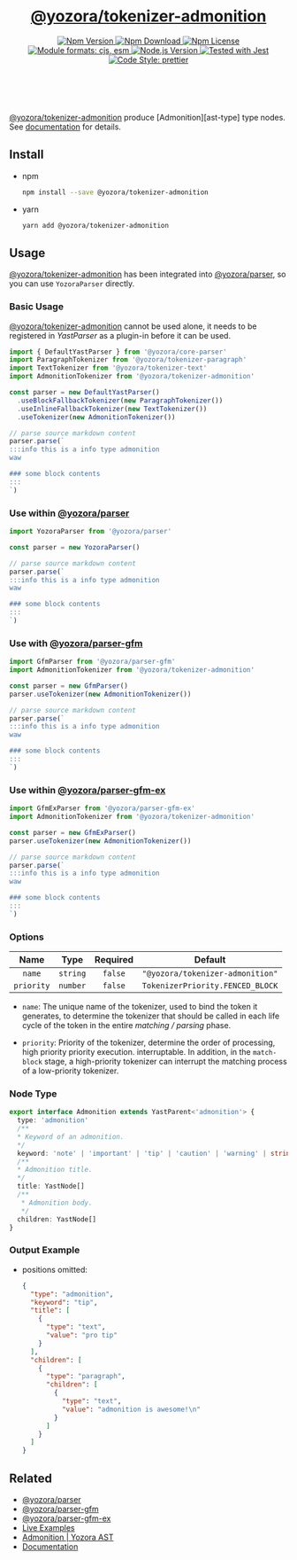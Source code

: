 <!-- :begin use tokenizer/banner -->

<header>
  <h1 align="center">
    <a href="https://github.com/guanghechen/yozora/tree/main/tokenizers/admonition#readme">@yozora/tokenizer-admonition</a>
  </h1>
  <div align="center">
    <a href="https://www.npmjs.com/package/@yozora/tokenizer-admonition">
      <img
        alt="Npm Version"
        src="https://img.shields.io/npm/v/@yozora/tokenizer-admonition.svg"
      />
    </a>
    <a href="https://www.npmjs.com/package/@yozora/tokenizer-admonition">
      <img
        alt="Npm Download"
        src="https://img.shields.io/npm/dm/@yozora/tokenizer-admonition.svg"
      />
    </a>
    <a href="https://www.npmjs.com/package/@yozora/tokenizer-admonition">
      <img
        alt="Npm License"
        src="https://img.shields.io/npm/l/@yozora/tokenizer-admonition.svg"
      />
    </a>
    <a href="#install">
      <img
        alt="Module formats: cjs, esm"
        src="https://img.shields.io/badge/module_formats-cjs%2C%20esm-green.svg"
      />
    </a>
    <a href="https://github.com/nodejs/node">
      <img
        alt="Node.js Version"
        src="https://img.shields.io/node/v/@yozora/tokenizer-admonition"
      />
    </a>
    <a href="https://github.com/facebook/jest">
      <img
        alt="Tested with Jest"
        src="https://img.shields.io/badge/tested_with-jest-9c465e.svg"
      />
    </a>
    <a href="https://github.com/prettier/prettier">
      <img
        alt="Code Style: prettier"
        src="https://img.shields.io/badge/code_style-prettier-ff69b4.svg?style=flat-square"
      />
    </a>
  </div>
</header>
<br/>

<!-- :end -->

[@yozora/tokenizer-admonition] produce [Admonition][ast-type] type nodes.
See [documentation][docpage] for details.

<!-- :begin use tokenizer/usage -->

## Install

* npm

  ```bash
  npm install --save @yozora/tokenizer-admonition
  ```

* yarn

  ```bash
  yarn add @yozora/tokenizer-admonition
  ```


## Usage

[@yozora/tokenizer-admonition][] has been integrated into [@yozora/parser][],
so you can use `YozoraParser` directly.

### Basic Usage

[@yozora/tokenizer-admonition][] cannot be used alone, it needs to be
registered in *YastParser* as a plugin-in before it can be used.

```typescript {4,9}
import { DefaultYastParser } from '@yozora/core-parser'
import ParagraphTokenizer from '@yozora/tokenizer-paragraph'
import TextTokenizer from '@yozora/tokenizer-text'
import AdmonitionTokenizer from '@yozora/tokenizer-admonition'

const parser = new DefaultYastParser()
  .useBlockFallbackTokenizer(new ParagraphTokenizer())
  .useInlineFallbackTokenizer(new TextTokenizer())
  .useTokenizer(new AdmonitionTokenizer())

// parse source markdown content
parser.parse(`
:::info this is a info type admonition
waw

### some block contents
:::
`)
```

### Use within [@yozora/parser][]

```typescript
import YozoraParser from '@yozora/parser'

const parser = new YozoraParser()

// parse source markdown content
parser.parse(`
:::info this is a info type admonition
waw

### some block contents
:::
`)
```

### Use with [@yozora/parser-gfm][]

```typescript {2,5}
import GfmParser from '@yozora/parser-gfm'
import AdmonitionTokenizer from '@yozora/tokenizer-admonition'

const parser = new GfmParser()
parser.useTokenizer(new AdmonitionTokenizer())

// parse source markdown content
parser.parse(`
:::info this is a info type admonition
waw

### some block contents
:::
`)
```

### Use within [@yozora/parser-gfm-ex][]

```typescript {2,5}
import GfmExParser from '@yozora/parser-gfm-ex'
import AdmonitionTokenizer from '@yozora/tokenizer-admonition'

const parser = new GfmExParser()
parser.useTokenizer(new AdmonitionTokenizer())

// parse source markdown content
parser.parse(`
:::info this is a info type admonition
waw

### some block contents
:::
`)
```

### Options

Name              | Type        | Required  | Default
:----------------:|:-----------:|:---------:|:--------------:
`name`            | `string`    | `false`   | `"@yozora/tokenizer-admonition"`
`priority`        | `number`    | `false`   | `TokenizerPriority.FENCED_BLOCK`

* `name`: The unique name of the tokenizer, used to bind the token it generates,
  to determine the tokenizer that should be called in each life cycle of the
  token in the entire *matching / parsing* phase.

* `priority`: Priority of the tokenizer, determine the order of processing,
  high priority priority execution. interruptable. In addition, in the `match-block`
  stage, a high-priority tokenizer can interrupt the matching process of a
  low-priority tokenizer.

<!-- :end -->

### Node Type

```typescript
export interface Admonition extends YastParent<'admonition'> {
  type: 'admonition'
  /**
  * Keyword of an admonition.
  */
  keyword: 'note' | 'important' | 'tip' | 'caution' | 'warning' | string
  /**
  * Admonition title.
  */
  title: YastNode[]
  /**
   * Admonition body.
   */
  children: YastNode[]
}
```

### Output Example

* positions omitted:

  ```json
  {
    "type": "admonition",
    "keyword": "tip",
    "title": [
      {
        "type": "text",
        "value": "pro tip"
      }
    ],
    "children": [
      {
        "type": "paragraph",
        "children": [
          {
            "type": "text",
            "value": "admonition is awesome!\n"
          }
        ]
      }
    ]
  }
  ```

## Related


* [@yozora/parser][]
* [@yozora/parser-gfm][]
* [@yozora/parser-gfm-ex][]
* [Live Examples][live-examples]
* [Admonition | Yozora AST][node-type]
* [Documentation][docpage]

[node-type]: http://yozora.guanghechen.com/docs/package/ast#link
[live-examples]: https://yozora.guanghechen.com/docs/package/tokenizer-autolink#live-examples

<!-- :begin use tokenizer/definitions -->

[live-examples]: https://yozora.guanghechen.com/docs/package/#live-examples
[docpage]: https://yozora.guanghechen.com/docs/package/
[homepage]: https://github.com/guanghechen/yozora/tree/main/tokenizers/admonition#readme
[gfm-homepage]: https://github.github.com/gfm
[mdast-homepage]: https://github.com/syntax-tree/mdast

[@yozora/ast]:                                https://github.com/guanghechen/yozora/tree/main/packages/ast#readme
[@yozora/core-parser]:                        https://github.com/guanghechen/yozora/tree/main/packages/core-parser#readme
[@yozora/parser]:                             https://github.com/guanghechen/yozora/tree/main/packages/parser#readme
[@yozora/parser-gfm]:                         https://github.com/guanghechen/yozora/tree/main/packages/parser-gfm#readme
[@yozora/parser-gfm-ex]:                      https://github.com/guanghechen/yozora/tree/main/packages/parser-gfm-ex#readme
[@yozora/tokenizer-admonition]:               https://github.com/guanghechen/yozora/tree/main/tokenizers/admonition#readme
[@yozora/tokenizer-autolink]:                 https://github.com/guanghechen/yozora/tree/main/tokenizers/autolink#readme
[@yozora/tokenizer-autolink-extension]:       https://github.com/guanghechen/yozora/tree/main/tokenizers/autolink-extension#readme
[@yozora/tokenizer-blockquote]:               https://github.com/guanghechen/yozora/tree/main/tokenizers/blockquote#readme
[@yozora/tokenizer-break]:                    https://github.com/guanghechen/yozora/tree/main/tokenizers/break#readme
[@yozora/tokenizer-definition]:               https://github.com/guanghechen/yozora/tree/main/tokenizers/definition#readme
[@yozora/tokenizer-delete]:                   https://github.com/guanghechen/yozora/tree/main/tokenizers/delete#readme
[@yozora/tokenizer-emphasis]:                 https://github.com/guanghechen/yozora/tree/main/tokenizers/emphasis#readme
[@yozora/tokenizer-fenced-block]:             https://github.com/guanghechen/yozora/tree/main/tokenizers/fenced-block#readme
[@yozora/tokenizer-fenced-code]:              https://github.com/guanghechen/yozora/tree/main/tokenizers/fenced-code#readme
[@yozora/tokenizer-footnote]:                 https://github.com/guanghechen/yozora/tree/main/tokenizers/footnote#readme
[@yozora/tokenizer-footnote-definition]:      https://github.com/guanghechen/yozora/tree/main/tokenizers/footnote-definition#readme
[@yozora/tokenizer-footnote-reference]:       https://github.com/guanghechen/yozora/tree/main/tokenizers/footnote-reference#readme
[@yozora/tokenizer-heading]:                  https://github.com/guanghechen/yozora/tree/main/tokenizers/heading#readme
[@yozora/tokenizer-html-block]:               https://github.com/guanghechen/yozora/tree/main/tokenizers/html-block#readme
[@yozora/tokenizer-html-inline]:              https://github.com/guanghechen/yozora/tree/main/tokenizers/html-inline#readme
[@yozora/tokenizer-image]:                    https://github.com/guanghechen/yozora/tree/main/tokenizers/image#readme
[@yozora/tokenizer-image-reference]:          https://github.com/guanghechen/yozora/tree/main/tokenizers/image-reference#readme
[@yozora/tokenizer-indented-code]:            https://github.com/guanghechen/yozora/tree/main/tokenizers/indented-code#readme
[@yozora/tokenizer-inline-code]:              https://github.com/guanghechen/yozora/tree/main/tokenizers/inline-code#readme
[@yozora/tokenizer-inline-math]:              https://github.com/guanghechen/yozora/tree/main/tokenizers/inline-math#readme
[@yozora/tokenizer-link]:                     https://github.com/guanghechen/yozora/tree/main/tokenizers/link#readme
[@yozora/tokenizer-link-reference]:           https://github.com/guanghechen/yozora/tree/main/tokenizers/link-reference#readme
[@yozora/tokenizer-list]:                     https://github.com/guanghechen/yozora/tree/main/tokenizers/list#readme
[@yozora/tokenizer-list-item]:                https://github.com/guanghechen/yozora/tree/main/tokenizers/list-item#readme
[@yozora/tokenizer-math]:                     https://github.com/guanghechen/yozora/tree/main/tokenizers/math#readme
[@yozora/tokenizer-paragraph]:                https://github.com/guanghechen/yozora/tree/main/tokenizers/paragraph#readme
[@yozora/tokenizer-setext-heading]:           https://github.com/guanghechen/yozora/tree/main/tokenizers/setext-heading#readme
[@yozora/tokenizer-table]:                    https://github.com/guanghechen/yozora/tree/main/tokenizers/table#readme
[@yozora/tokenizer-text]:                     https://github.com/guanghechen/yozora/tree/main/tokenizers/text#readme
[@yozora/tokenizer-thematic-break]:           https://github.com/guanghechen/yozora/tree/main/tokenizers/thematic-break#readme

[doc-live-examples/gfm]:                      https://yozora.guanghechen.com/docs/example/gfm
[doc-@yozora/ast]:                            https://yozora.guanghechen.com/docs/package/ast
[doc-@yozora/ast-util]:                       https://yozora.guanghechen.com/docs/package/ast-util
[doc-@yozora/core-parser]:                    https://yozora.guanghechen.com/docs/package/core-parser
[doc-@yozora/core-tokenizer]:                 https://yozora.guanghechen.com/docs/package/core-tokenizer
[doc-@yozora/parser]:                         https://yozora.guanghechen.com/docs/package/parser
[doc-@yozora/parser-gfm]:                     https://yozora.guanghechen.com/docs/package/parser-gfm
[doc-@yozora/parser-gfm-ex]:                  https://yozora.guanghechen.com/docs/package/parser-gfm-ex
[doc-@yozora/tokenizer-admonition]:           https://yozora.guanghechen.com/docs/package/tokenizer-admonition
[doc-@yozora/tokenizer-autolink]:             https://yozora.guanghechen.com/docs/package/tokenizer-autolink
[doc-@yozora/tokenizer-autolink-extension]:   https://yozora.guanghechen.com/docs/package/tokenizer-autolink-extension
[doc-@yozora/tokenizer-blockquote]:           https://yozora.guanghechen.com/docs/package/tokenizer-blockquote
[doc-@yozora/tokenizer-break]:                https://yozora.guanghechen.com/docs/package/tokenizer-break
[doc-@yozora/tokenizer-delete]:               https://yozora.guanghechen.com/docs/package/tokenizer-delete
[doc-@yozora/tokenizer-emphasis]:             https://yozora.guanghechen.com/docs/package/tokenizer-emphasis
[doc-@yozora/tokenizer-fenced-code]:          https://yozora.guanghechen.com/docs/package/tokenizer-fenced-code
[doc-@yozora/tokenizer-heading]:              https://yozora.guanghechen.com/docs/package/tokenizer-heading
[doc-@yozora/tokenizer-html-block]:           https://yozora.guanghechen.com/docs/package/tokenizer-html-block
[doc-@yozora/tokenizer-html-inline]:          https://yozora.guanghechen.com/docs/package/tokenizer-html-inline
[doc-@yozora/tokenizer-image]:                https://yozora.guanghechen.com/docs/package/tokenizer-image
[doc-@yozora/tokenizer-image-reference]:      https://yozora.guanghechen.com/docs/package/tokenizer-image-reference
[doc-@yozora/tokenizer-indented-code]:        https://yozora.guanghechen.com/docs/package/tokenizer-indented-code
[doc-@yozora/tokenizer-inline-code]:          https://yozora.guanghechen.com/docs/package/tokenizer-inline-code
[doc-@yozora/tokenizer-inline-math]:          https://yozora.guanghechen.com/docs/package/tokenizer-inline-math
[doc-@yozora/tokenizer-link]:                 https://yozora.guanghechen.com/docs/package/tokenizer-link
[doc-@yozora/tokenizer-definition]:           https://yozora.guanghechen.com/docs/package/tokenizer-definition
[doc-@yozora/tokenizer-link-reference]:       https://yozora.guanghechen.com/docs/package/tokenizer-link-reference
[doc-@yozora/tokenizer-list]:                 https://yozora.guanghechen.com/docs/package/tokenizer-list
[doc-@yozora/tokenizer-list-item]:            https://yozora.guanghechen.com/docs/package/tokenizer-list-item
[doc-@yozora/tokenizer-math]:                 https://yozora.guanghechen.com/docs/package/tokenizer-math
[doc-@yozora/tokenizer-paragraph]:            https://yozora.guanghechen.com/docs/package/tokenizer-paragraph
[doc-@yozora/tokenizer-setext-heading]:       https://yozora.guanghechen.com/docs/package/tokenizer-setext-heading
[doc-@yozora/tokenizer-table]:                https://yozora.guanghechen.com/docs/package/tokenizer-table
[doc-@yozora/tokenizer-text]:                 https://yozora.guanghechen.com/docs/package/tokenizer-text
[doc-@yozora/tokenizer-thematic-break]:       https://yozora.guanghechen.com/docs/package/tokenizer-thematic-break
[doc-@yozora/jest-for-tokenizer]:             https://yozora.guanghechen.com/docs/package/jest-for-tokenizer
[doc-@yozora/parser-gfm]:                     https://yozora.guanghechen.com/docs/package/parser-gfm

[gfm-atx-heading]:                            https://github.github.com/gfm/#atx-heading
[gfm-autolink]:                               https://github.github.com/gfm/#autolinks
[gfm-autolink-extension]:                     https://github.github.com/gfm/#autolinks-extension-
[gfm-blockquote]:                             https://github.github.com/gfm/#block-quotes
[gfm-bullet-list]:                            https://github.github.com/gfm/#bullet-list
[gfm-delete]:                                 https://github.github.com/gfm/#strikethrough-extension-
[gfm-emphasis]:                               https://github.github.com/gfm/#can-open-emphasis
[gfm-fenced-code]:                            https://github.github.com/gfm/#fenced-code-block
[gfm-html-block]:                             https://github.github.com/gfm/#html-block
[gfm-html-inline]:                            https://github.github.com/gfm/#raw-html
[gfm-image]:                                  https://github.github.com/gfm/#images
[gfm-indented-code]:                          https://github.github.com/gfm/#indented-code-block
[gfm-inline-code]:                            https://github.github.com/gfm/#code-span
[gfm-link]:                                   https://github.github.com/gfm/#inline-link
[gfm-definition]:                             https://github.github.com/gfm/#link-reference-definition
[gfm-link-reference]:                         https://github.github.com/gfm/#reference-link
[gfm-list]:                                   https://github.github.com/gfm/#lists
[gfm-list-item]:                              https://github.github.com/gfm/#list-items
[gfm-list-task-item]:                         https://github.github.com/gfm/#task-list-items-extension-
[gfm-paragraph]:                              https://github.github.com/gfm/#paragraph
[gfm-setext-heading]:                         https://github.github.com/gfm/#setext-heading
[gfm-soft-line-break]:                        https://github.github.com/gfm/#soft-line-breaks
[gfm-strong]:                                 https://github.github.com/gfm/#can-open-strong-emphasis
[gfm-tab]:                                    https://github.github.com/gfm/#tabs
[gfm-table]:                                  https://github.github.com/gfm/#table
[gfm-text]:                                   https://github.github.com/gfm/#soft-line-breaks
[gfm-thematic-break]:                         https://github.github.com/gfm/#thematic-break

<!-- :end -->
